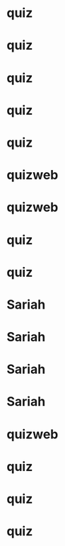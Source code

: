 # quiz
# quiz
# quiz
# quiz
# quiz
# quizweb
# quizweb
# quiz
# quiz
# Sariah
# Sariah
# Sariah
# Sariah
# quizweb
# quiz
# quiz
# quiz
